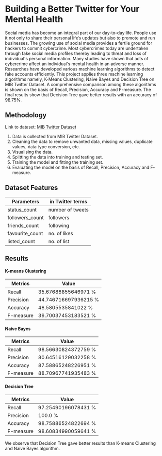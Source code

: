 # Building a Better Twitter for Your Mental Health

Social media has become an integral part of our day-to-day life. People use it not only to share their personal life’s updates but also to promote and run businesses. The growing use of social media provides a fertile ground for hackers to commit cybercrime. Most cybercrimes today are undertaken through fake social media profiles thereby leading to threat and loss of individual's personal information. Many studies have shown that acts of cybercrime affect an individual's mental health in an adverse manner. Researches have developed various machine learning algorithms to detect fake accounts efficiently. This project applies three machine learning algorithms namely, K-Means Clustering, Naive Bayes and Decision Tree on MIB Twitter Dataset. A comprehensive comparison among these algorithms is shown on the basis of Recall, Precision, Accuracy and F-measure. The final results show that Decision Tree gave better results with an accuracy of 98.75%.


## Methodology

Link to dataset: [MIB Twitter Dataset](http://mib.projects.iit.cnr.it/dataset.html)

1. Data is collected from MIB Twitter Dataset.
2. Cleaning the data to remove unwanted data, missing values, duplicate values, data type conversion, etc. 
3. Visualising the data.
4. Splitting the data into training and testing set.
5. Training the model and fitting the training set.
6. Evaluating the model on the basis of Recall, Precision, Accuracy and F-measure.

## Dataset Features

| Parameters | in Twitter terms |
|--|--|
| status_count | number of tweets |
|followers_count|followers|
| friends_count | following |
|favourite_count|no. of likes|
|listed_count |no. of list |


## Results

#### K-means Clustering
| Metrics | Value |
|--|--|
| Recall | 35.67688855646971 % |
| Precision | 44.746716697936215 % |
| Accuracy | 48.5805535841022 % |
| F-measure | 39.70037453183521 % |

#### Naive Bayes
| Metrics | Value |
|--|--|
| Recall | 98.56630824372759 % |
| Precision | 80.64516129032258 % |
| Accuracy | 87.58865248226951 % |
| F-measure | 88.70967741935483 % |

#### Decision Tree
| Metrics | Value |
|--|--|
| Recall | 97.25490196078431 % |
| Precision | 100.0 % |
| Accuracy | 98.75886524822694 % |
| F-measure | 98.60834990059641 % |

We observe that Decision Tree gave better results than K-means Clustering and Naive Bayes algorithm.